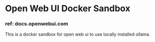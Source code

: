 # Open Web UI Docker Sandbox 

### ref: docs.openwebui.com 

This is a docker sandbox for open web ui to use locally installed ollama.  